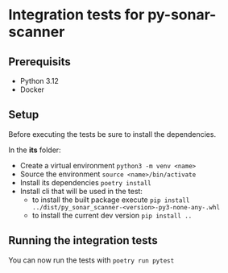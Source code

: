 # Integration tests for py-sonar-scanner

## Prerequisits

- Python 3.12
- Docker

## Setup

Before executing the tests be sure to install the dependencies.

In the __its__ folder:
- Create a virtual environment `python3 -m venv <name>`
- Source the environment `source <name>/bin/activate`
- Install its dependencies `poetry install`
- Install cli that will be used in the test:
    - to install the built package execute `pip install ../dist/py_sonar_scanner-<version>-py3-none-any-.whl` 
    - to install the current dev version `pip install ..`


## Running the integration tests

You can now run the tests with `poetry run pytest`

